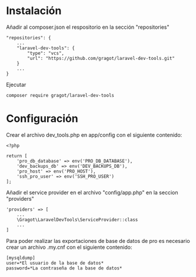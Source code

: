 # Instalación

Añadir al composer.json el respositorio en la sección "repositories"

``` 
"repositories": {
    ...
    "laravel-dev-tools": {
        "type": "vcs",
        "url": "https://github.com/gragot/laravel-dev-tools.git"
    }
    ...
}
```

Ejecutar

```
composer require gragot/laravel-dev-tools
```

# Configuración

Crear el archivo dev_tools.php en app/config con el siguiente contenido:

```
<?php

return [
    'pro_db_database' => env('PRO_DB_DATABASE'),
    'dev_backups_db' => env('DEV_BACKUPS_DB'),
    'pro_host' => env('PRO_HOST'),
    'ssh_pro_user' => env('SSH_PRO_USER')
];

```

Añadir el service provider en el archivo "config/app.php" en la seccion "providers"

```
'providers' => [
    ...
    \Gragot\LaravelDevTools\ServiceProvider::class
    ...
]
```

Para poder realizar las exportaciones de base de datos de pro es necesario crear un archivo .my.cnf con el siguiente contenido:

```
[mysqldump]
user=*El usuario de la base de datos*
password=*La contraseña de la base de datos*
```